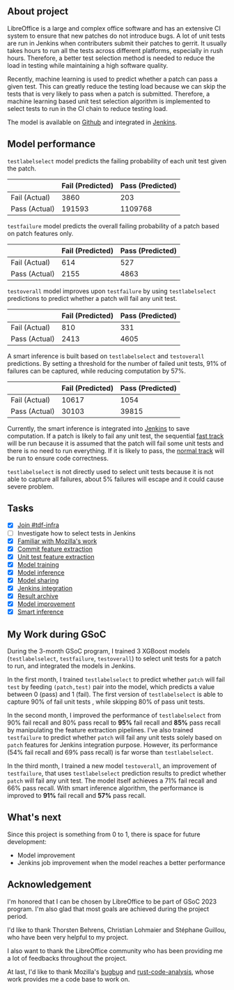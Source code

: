## About project
LibreOffice is a large and complex office software and has an extensive CI system to ensure that new patches do not introduce bugs. A lot of unit tests are run in Jenkins when contributers submit their patches to gerrit. It usually takes hours to run all the tests across different platforms, especially in rush hours. Therefore, a better test selection method is needed to reduce the load in testing while maintaining a high software quality.

Recently, machine learning is used to predict whether a patch can pass a given test. This can greatly reduce the testing load because we can skip the tests that is very likely to pass when a patch is submitted. Therefore, a machine learning based unit test selection algorithm is implemented to select tests to run in the CI chain to reduce testing load.

The model is available on [Github](https://github.com/baolef/libreoffice-ci) and integrated in [Jenkins](https://ci.libreoffice.org/job/gerrit_master_ml/).

## Model performance

`testlabelselect` model predicts the failing probability of each unit test given the patch.

|               | Fail (Predicted) | Pass (Predicted) |
|---------------|------------------|------------------|
| Fail (Actual) | 3860             | 203              |
| Pass (Actual) | 191593           | 1109768          |

`testfailure` model predicts the overall failing probability of a patch based on patch features only.

|               | Fail (Predicted)  | Pass (Predicted) |
|---------------|-------------------|------------------|
| Fail (Actual) | 614               | 527              |
| Pass (Actual) | 2155              | 4863             |

`testoverall` model improves upon `testfailure` by using `testlabelselect` predictions to predict whether a patch will fail any unit test.

|               | Fail (Predicted) | Pass (Predicted) |
|---------------|------------------|------------------|
| Fail (Actual) | 810              | 331              |
| Pass (Actual) | 2413             | 4605             |

A smart inference is built based on `testlabelselect` and `testoverall` predictions. By setting a threshold for the number of failed unit tests, 91% of failures can be captured, while reducing computation by 57%.

|               | Fail (Predicted) | Pass (Predicted) |
|---------------|------------------|------------------|
| Fail (Actual) | 10617            | 1054             |
| Pass (Actual) | 30103            | 39815            |

Currently, the smart inference is integrated into [Jenkins](https://ci.libreoffice.org/job/gerrit_master_ml/) to save computation. If a patch is likely to fail any unit test, the sequential [fast track](https://ci.libreoffice.org/job/gerrit_master_seq/) will be run because it is assumed that the patch will fail some unit tests and there is no need to run everything. If it is likely to pass, the [normal track]((https://ci.libreoffice.org/job/gerrit_master/)) will be run to ensure code correctness.

`testlabelselect` is not directly used to select unit tests because it is not able to capture all failures, about 5% failures will escape and it could cause severe problem.

## Tasks
- [x] [Join #tdf-infra](_posts/2023-05-31-week1.md#join-tdf-infra)
- [ ] Investigate how to select tests in Jenkins
- [x] [Familiar with Mozilla's work](_posts/2023-05-31-week1.md#familiar-with-mozillas-work)
- [x] [Commit feature extraction](_posts/2023-06-07-week2.md#commit-feature-extraction)
- [x] [Unit test feature extraction](_posts/2023-06-07-week2.md#unit-test-feature-extraction)
- [x] [Model training](_posts/2023-06-22-week4.md#model-training)
- [x] [Model inference](_posts/2023-06-29-week5.md#model-inference)
- [x] [Model sharing](_posts/2023-06-29-week5.md#model-sharing)
- [x] [Jenkins integration](_posts/2023-08-03-week10.md#jenkins-integration)
- [x] [Result archive](_posts/2023-07-20-week8.md#result-archive)
- [x] [Model improvement](_posts/2023-07-27-week9.md#model-improvement)
- [x] [Smart inference](_posts/2023-08-03-week10.md#smart-inference)

## My Work during GSoC
During the 3-month GSoC program, I trained 3 XGBoost models (`testlabelselect`, `testfailure`, `testoverall`) to select unit tests for a patch to run, and integrated the models in Jenkins.

In the first month, I trained `testlabelselect` to predict whether `patch` will fail `test` by feeding `(patch,test)` pair into the model, which predicts a value between 0 (pass) and 1 (fail). The first version of `testlabelselect` is able to capture 90% of fail unit tests , while skipping 80% of pass unit tests.

In the second month, I improved the performance of `testlabelselect` from 90% fail recall and 80% pass recall to **95%** fail recall and **85%** pass recall by manipulating the feature extraction pipelines. I've also trained `testfailure` to predict whether `patch` will fail any unit tests solely based on `patch` features for Jenkins integration purpose. However, its performance (54% fail recall and 69% pass recall) is far worse than `testlabelselect`.

In the third month, I trained a new model `testoverall`, an improvement of `testfailure`, that uses `testlabelselect` prediction results to predict whether `patch` will fail any unit test. The model itself achieves a 71% fail recall and 66% pass recall. With smart inference algorithm, the performance is improved to **91%** fail recall and **57%** pass recall.

## What's next
Since this project is something from 0 to 1, there is space for future development:
- Model improvement
- Jenkins job improvement when the model reaches a better performance

## Acknowledgement

I'm honored that I can be chosen by LibreOffice to be part of GSoC 2023 program. I'm also glad that most goals are achieved during the project period.

I'd like to thank Thorsten Behrens, Christian Lohmaier and Stéphane Guillou, who have been very helpful to my project.

I also want to thank the LibreOffice community who has been providing me a lot of feedbacks throughout the project.

At last, I'd like to thank Mozilla's [bugbug](https://github.com/mozilla/bugbug) and [rust-code-analysis](https://mozilla.github.io/rust-code-analysis/), whose work provides me a code base to work on.
